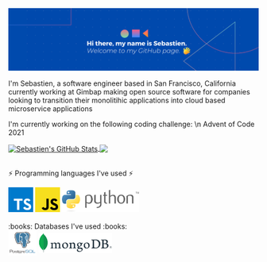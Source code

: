 <img type="content" margin-left="auto" margin-right="auto" src="images/GitHubBanner.png" alt-text="Banner"/>

<p margin-left="auto" margin-right="auto">I'm Sebastien, a software engineer based in San Francisco, California currently working at Gimbap making open source
software for companies looking to transition their monolitihic applications into cloud based microservice applications </p>

<p margin-left="auto" margin-right="auto">I'm currently working on the following coding challenge: \n
  Advent of Code 2021 </p>

<div float="right" margin-left="auto" margin-right="auto">
  <a href="https://github.com/sebastienfauque/sebastienfauque">
    <img align="center" src="https://github-readme-stats.vercel.app/api?username=sebastienfauque&show_icons=true&line_height=27&count_private=true&title_color=ffffff&text_color=c9cacc&icon_color=2bbc8a&bg_color=1d1f21" alt="Sebastien's GitHub Stats" />
  </a>
  <a href="https://github.com/sebastienfauque/sebastienfauque">
    <img align="center" src="https://github-readme-stats.vercel.app/api/top-langs/?username=sebastienfauque&hide=moustache&langs_count=10&layout=compact&title_color=ffffff&text_color=c9cacc&icon_color=2bbc8a&bg_color=1d1f21" />
  </a>
</div>

<br/>

⚡ Programming languages I've used ⚡

<div margin-left="auto" margin-right="auto">
  <img type="content" height="50" src="images/typescriptLogo.svg" alt-text="Typescript"/>
  <img type="content" height="50" src="images/javascriptLogo.svg" alt-text="JavaScript"/>
  <img type="content" height="45" src="images/pythonLogo.svg" alt-text="Python"/>
</div>

<br/>
:books: Databases I've used :books:

<div float="left" margin-left="auto" margin-right="auto">
  <img align="center" type="content" height="50" src="images/postgresqlLogo.svg" alt-text="PostgreSQL"/>
  <img align="center" type="content" height="40" src="images/mongodbLogo.svg" alt-text="MongoDB"/>
</div>


<!--
**SebastienFauque/SebastienFauque** is a ✨ _special_ ✨ repository because its `README.md` (this file) appears on your GitHub profile.

Here are some ideas to get you started:

- 🔭 I’m currently working on ...
- 🌱 I’m currently learning ...
- 👯 I’m looking to collaborate on ...
- 🤔 I’m looking for help with ...
- 💬 Ask me about ...
- 📫 How to reach me: ...
- 😄 Pronouns: ...
- ⚡ Fun fact: ...
-->
